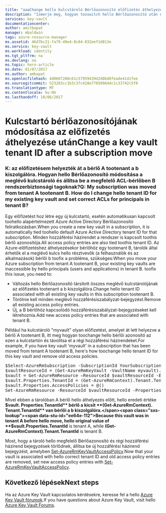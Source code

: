 ```yaml
---
title: "aaaChange hello kulcstároló Bérlőazonosító előfizetés áthelyezése után |} Microsoft Docs"
description: "Ismerje meg, hogyan tooswitch hello Bérlőazonosító után egy előfizetés kulcstároló áthelyezése tooa különböző bérlői"
services: key-vault
documentationcenter: 
author: amitbapat
manager: mbaldwin
tags: azure-resource-manager
ms.assetid: 46d7bc21-fa79-49e4-8c84-032eef1d813e
ms.service: key-vault
ms.workload: identity
ms.tgt_pltfrm: na
ms.devlang: na
ms.topic: hero-article
ms.date: 01/07/2017
ms.author: ambapat
ms.openlocfilehash: 4d0607208c61c57959439d2d0bd8feade4141fee
ms.sourcegitcommit: 523283cc1b3c37c428e77850964dc1c33742c5f0
ms.translationtype: MT
ms.contentlocale: hu-HU
ms.lasthandoff: 10/06/2017
---
```

# <a name="change-a-key-vault-tenant-id-after-a-subscription-move"></a><span data-ttu-id="ee64e-103">Kulcstartó bérlőazonosítójának módosítása az előfizetés áthelyezése után</span><span class="sxs-lookup"><span data-stu-id="ee64e-103">Change a key vault tenant ID after a subscription move</span></span>
### <a name="q-my-subscription-was-moved-from-tenant-a-tootenant-b-how-do-i-change-hello-tenant-id-for-my-existing-key-vault-and-set-correct-acls-for-principals-in-tenant-b"></a><span data-ttu-id="ee64e-104">K: az előfizetésem helyezték át a bérlő A tootenant a b kiszolgálóra. Hogyan hello Bérlőazonosító módosítása a meglévő kulcstároló és állítsa be a megfelelő ACL-bérlőben B rendszerbiztonsági tagoknak?</span><span class="sxs-lookup"><span data-stu-id="ee64e-104">Q: My subscription was moved from tenant A tootenant B. How do I change hello tenant ID for my existing key vault and set correct ACLs for principals in tenant B?</span></span>
<span data-ttu-id="ee64e-105">Egy előfizetést hoz létre egy új kulcstartó, esetén automatikusan kapcsolt toohello alapértelmezett Azure Active Directory Bérlőazonosító feliratkozásban.</span><span class="sxs-lookup"><span data-stu-id="ee64e-105">When you create a new key vault in a subscription, it is automatically tied toohello default Azure Active Directory tenant ID for that subscription.</span></span> <span data-ttu-id="ee64e-106">Minden hozzáférési házirendet a rendszer is kapcsolt toothis bérlő azonosítója.</span><span class="sxs-lookup"><span data-stu-id="ee64e-106">All access policy entries are also tied toothis tenant ID.</span></span> <span data-ttu-id="ee64e-107">Az Azure-előfizetéshez áthelyezésekor bérlőhöz egy tootenant B, tárolók által érhetők el a meglévő kulcs hello résztvevők (a felhasználók és az alkalmazások) bérlői b toofix a probléma, szükséges:</span><span class="sxs-lookup"><span data-stu-id="ee64e-107">When you move your Azure subscription from tenant A tootenant B, your existing key vaults are inaccessible by hello principals (users and applications) in tenant B. toofix this issue, you need to:</span></span>

* <span data-ttu-id="ee64e-108">Változás hello Bérlőazonosító társított összes meglévő kulcstárolójának az előfizetés tootenant a b kiszolgálóra.</span><span class="sxs-lookup"><span data-stu-id="ee64e-108">Change hello tenant ID associated with all existing key vaults in this subscription tootenant B.</span></span>
* <span data-ttu-id="ee64e-109">Törölnie kell minden meglévő hozzáférésiszabályzat-bejegyzést.</span><span class="sxs-lookup"><span data-stu-id="ee64e-109">Remove all existing access policy entries.</span></span>
* <span data-ttu-id="ee64e-110">Új, a B bérlőhöz kapcsolódó hozzáférésiszabályzat-bejegyzéseket kell létrehoznia.</span><span class="sxs-lookup"><span data-stu-id="ee64e-110">Add new access policy entries that are associated with tenant B.</span></span>

<span data-ttu-id="ee64e-111">Például ha kulcstároló "myvault" olyan előfizetést, amelyet át lett helyezve a bérlő A tootenant B, itt meg hogyan toochange hello bérlői azonosító az ezen a kulcstartón és távolítsa el a régi hozzáférési házirendeket.</span><span class="sxs-lookup"><span data-stu-id="ee64e-111">For example, if you have key vault 'myvault' in a subscription that has been moved from tenant A tootenant B, here's how toochange hello tenant ID for this key vault and remove old access policies.</span></span>

<pre>
$Select-AzureRmSubscription -SubscriptionId YourSubscriptionID
$vaultResourceId = (Get-AzureRmKeyVault -VaultName myvault).ResourceId
$vault = Get-AzureRmResource –ResourceId $vaultResourceId -ExpandProperties
$vault.Properties.TenantId = (Get-AzureRmContext).Tenant.TenantId
$vault.Properties.AccessPolicies = @()
Set-AzureRmResource -ResourceId $vaultResourceId -Properties $vault.Properties
</pre>

<span data-ttu-id="ee64e-112">Mivel ebben a tárolóban A bérlő hello áthelyezés előtt, hello eredeti értéke **$vault. Properties.TenantId** bérlő a kicsit **(Get-AzureRmContext). Tenant.TenantId** van bérlői a b kiszolgálóra.</span><span class="sxs-lookup"><span data-stu-id="ee64e-112">Because this vault was in tenant A before hello move, hello original value of **$vault.Properties.TenantId** is tenant A, while **(Get-AzureRmContext).Tenant.TenantId** is tenant B.</span></span>

<span data-ttu-id="ee64e-113">Most, hogy a tároló hello megfelelő Bérlőazonosító és régi hozzáférési házirend bejegyzések törlődnek, állítsa be új hozzáférési házirend bejegyzést, amelyben [Set-AzureRmKeyVaultAccessPolicy](https://msdn.microsoft.com/library/mt603625.aspx).</span><span class="sxs-lookup"><span data-stu-id="ee64e-113">Now that your vault is associated with hello correct tenant ID and old access policy entries are removed, set new access policy entries with [Set-AzureRmKeyVaultAccessPolicy](https://msdn.microsoft.com/library/mt603625.aspx).</span></span>

## <a name="next-steps"></a><span data-ttu-id="ee64e-114">Következő lépések</span><span class="sxs-lookup"><span data-stu-id="ee64e-114">Next steps</span></span>
<span data-ttu-id="ee64e-115">Ha az Azure Key Vault kapcsolatos kérdésekre, keresse fel a hello [Azure Key Vault fórumok](https://social.msdn.microsoft.com/forums/azure/home?forum=AzureKeyVault).</span><span class="sxs-lookup"><span data-stu-id="ee64e-115">If you have questions about Azure Key Vault, visit hello [Azure Key Vault Forums](https://social.msdn.microsoft.com/forums/azure/home?forum=AzureKeyVault).</span></span>

